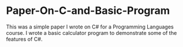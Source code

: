 # Paper-On-C-and-Basic-Program
This was a simple paper I wrote on C# for a Programming Languages course. I wrote a basic calculator program to demonstrate some of the features of C#.
